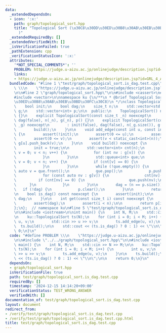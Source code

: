 ```yaml
---
data:
  _extendedDependsOn:
  - icon: ':x:'
    path: graph/topological_sort.hpp
    title: "Topological Sort (\u30C8\u30DD\u30ED\u30B8\u30AB\u30EB\u30BD\u30FC\u30C8\
      )"
  _extendedRequiredBy: []
  _extendedVerifiedWith: []
  _isVerificationFailed: true
  _pathExtension: cpp
  _verificationStatusIcon: ':x:'
  attributes:
    '*NOT_SPECIAL_COMMENTS*': ''
    PROBLEM: https://judge.u-aizu.ac.jp/onlinejudge/description.jsp?id=GRL_4_A
    links:
    - https://judge.u-aizu.ac.jp/onlinejudge/description.jsp?id=GRL_4_A
  bundledCode: "#line 1 \"test/graph/topological_sort.is_dag.test.cpp\"\n#define PROBLEM\
    \ \\\n    \"https://judge.u-aizu.ac.jp/onlinejudge/description.jsp?id=GRL_4_A\"\
    \n\n#line 2 \"graph/topological_sort.hpp\"\n\n#include <cassert>\n#include <queue>\n\
    #include <vector>\n\nnamespace ku {\n/**\n * @brief Topological Sort (\u30C8\u30DD\
    \u30ED\u30B8\u30AB\u30EB\u30BD\u30FC\u30C8)\n */\nclass TopologicalSort {\n  private:\n\
    \    bool init;\n    bool dag;\n    size_t n;\n    std::vector<std::vector<int>>\
    \ g;\n    std::vector<int> p;\n\n  public:\n    TopologicalSort() noexcept : TopologicalSort(0)\
    \ {}\n    explicit TopologicalSort(const size_t _n) noexcept\n        : init(false),\
    \ dag(false), n(_n), g(_n), p() {}\n    explicit TopologicalSort(const std::vector<std::vector<int>>&\
    \ _g) noexcept\n        : init(false), dag(false), n(_g.size()), g(_g), p() {\n\
    \        build();\n    }\n\n    void add_edge(const int u, const int v) noexcept\
    \ {\n        assert(!init);\n        assert(0 <= u);\n        assert(u < static_cast<int>(n));\n\
    \        assert(0 <= v);\n        assert(v < static_cast<int>(n));\n\n       \
    \ g[u].push_back(v);\n    }\n\n    void build() noexcept {\n        assert(!init);\n\
    \        init = true;\n\n        std::vector<int> cnt(n);\n        for (size_t\
    \ v = 0; v < n; v++) {\n            for (int nv : g[v]) {\n                cnt[nv]++;\n\
    \            }\n        }\n\n        std::queue<int> que;\n        for (size_t\
    \ v = 0; v < n; v++) {\n            if (cnt[v] == 0) {\n                que.push(static_cast<int>(v));\n\
    \            }\n        }\n\n        while (!que.empty()) {\n            const\
    \ auto v = que.front();\n            que.pop();\n            p.push_back(v);\n\
    \            for (const auto nv : g[v]) {\n                cnt[nv]--;\n      \
    \          if (cnt[nv] == 0) {\n                    que.push(nv);\n          \
    \      }\n            }\n        }\n\n        dag = (n == p.size());\n\n     \
    \   if (!dag) {\n            p.clear();\n        }\n\n        return;\n    }\n\
    \n    bool is_dag() const noexcept {\n        assert(init);\n\n        return\
    \ dag;\n    }\n\n    int get(const size_t i) const noexcept {\n        assert(init);\n\
    \        assert(dag);\n        assert(i < n);\n\n        return p[i];\n    }\n\
    };\n};  // namespace ku\n#line 5 \"test/graph/topological_sort.is_dag.test.cpp\"\
    \n\n#include <iostream>\n\nint main() {\n    int N, M;\n    std::cin >> N >> M;\n\
    \n    ku::TopologicalSort ts(N);\n    for (int i = 0; i < M; i++) {\n        int\
    \ u, v;\n        std::cin >> u >> v;\n        ts.add_edge(u, v);\n    }\n\n  \
    \  ts.build();\n\n    std::cout << (ts.is_dag() ? 0 : 1) << \"\\n\";\n\n    return\
    \ 0;\n}\n"
  code: "#define PROBLEM \\\n    \"https://judge.u-aizu.ac.jp/onlinejudge/description.jsp?id=GRL_4_A\"\
    \n\n#include \"../../graph/topological_sort.hpp\"\n\n#include <iostream>\n\nint\
    \ main() {\n    int N, M;\n    std::cin >> N >> M;\n\n    ku::TopologicalSort\
    \ ts(N);\n    for (int i = 0; i < M; i++) {\n        int u, v;\n        std::cin\
    \ >> u >> v;\n        ts.add_edge(u, v);\n    }\n\n    ts.build();\n\n    std::cout\
    \ << (ts.is_dag() ? 0 : 1) << \"\\n\";\n\n    return 0;\n}\n"
  dependsOn:
  - graph/topological_sort.hpp
  isVerificationFile: true
  path: test/graph/topological_sort.is_dag.test.cpp
  requiredBy: []
  timestamp: '2024-12-15 14:14:20+09:00'
  verificationStatus: TEST_WRONG_ANSWER
  verifiedWith: []
documentation_of: test/graph/topological_sort.is_dag.test.cpp
layout: document
redirect_from:
- /verify/test/graph/topological_sort.is_dag.test.cpp
- /verify/test/graph/topological_sort.is_dag.test.cpp.html
title: test/graph/topological_sort.is_dag.test.cpp
---
```

